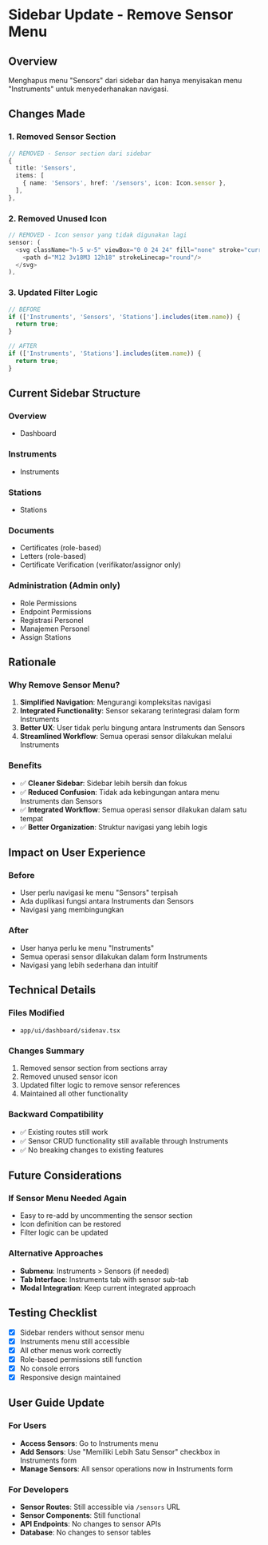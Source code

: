 # Sidebar Update - Remove Sensor Menu

## Overview
Menghapus menu "Sensors" dari sidebar dan hanya menyisakan menu "Instruments" untuk menyederhanakan navigasi.

## Changes Made

### 1. Removed Sensor Section
```typescript
// REMOVED - Sensor section dari sidebar
{
  title: 'Sensors',
  items: [
    { name: 'Sensors', href: '/sensors', icon: Icon.sensor },
  ],
},
```

### 2. Removed Unused Icon
```typescript
// REMOVED - Icon sensor yang tidak digunakan lagi
sensor: (
  <svg className="h-5 w-5" viewBox="0 0 24 24" fill="none" stroke="currentColor" strokeWidth="1.5">
    <path d="M12 3v18M3 12h18" strokeLinecap="round"/>
  </svg>
),
```

### 3. Updated Filter Logic
```typescript
// BEFORE
if (['Instruments', 'Sensors', 'Stations'].includes(item.name)) {
  return true;
}

// AFTER
if (['Instruments', 'Stations'].includes(item.name)) {
  return true;
}
```

## Current Sidebar Structure

### Overview
- Dashboard

### Instruments
- Instruments

### Stations
- Stations

### Documents
- Certificates (role-based)
- Letters (role-based)
- Certificate Verification (verifikator/assignor only)

### Administration (Admin only)
- Role Permissions
- Endpoint Permissions
- Registrasi Personel
- Manajemen Personel
- Assign Stations

## Rationale

### Why Remove Sensor Menu?
1. **Simplified Navigation**: Mengurangi kompleksitas navigasi
2. **Integrated Functionality**: Sensor sekarang terintegrasi dalam form Instruments
3. **Better UX**: User tidak perlu bingung antara Instruments dan Sensors
4. **Streamlined Workflow**: Semua operasi sensor dilakukan melalui Instruments

### Benefits
- ✅ **Cleaner Sidebar**: Sidebar lebih bersih dan fokus
- ✅ **Reduced Confusion**: Tidak ada kebingungan antara menu Instruments dan Sensors
- ✅ **Integrated Workflow**: Semua operasi sensor dilakukan dalam satu tempat
- ✅ **Better Organization**: Struktur navigasi yang lebih logis

## Impact on User Experience

### Before
- User perlu navigasi ke menu "Sensors" terpisah
- Ada duplikasi fungsi antara Instruments dan Sensors
- Navigasi yang membingungkan

### After
- User hanya perlu ke menu "Instruments"
- Semua operasi sensor dilakukan dalam form Instruments
- Navigasi yang lebih sederhana dan intuitif

## Technical Details

### Files Modified
- `app/ui/dashboard/sidenav.tsx`

### Changes Summary
1. Removed sensor section from sections array
2. Removed unused sensor icon
3. Updated filter logic to remove sensor references
4. Maintained all other functionality

### Backward Compatibility
- ✅ Existing routes still work
- ✅ Sensor CRUD functionality still available through Instruments
- ✅ No breaking changes to existing features

## Future Considerations

### If Sensor Menu Needed Again
- Easy to re-add by uncommenting the sensor section
- Icon definition can be restored
- Filter logic can be updated

### Alternative Approaches
- **Submenu**: Instruments > Sensors (if needed)
- **Tab Interface**: Instruments tab with sensor sub-tab
- **Modal Integration**: Keep current integrated approach

## Testing Checklist
- [x] Sidebar renders without sensor menu
- [x] Instruments menu still accessible
- [x] All other menus work correctly
- [x] Role-based permissions still function
- [x] No console errors
- [x] Responsive design maintained

## User Guide Update

### For Users
- **Access Sensors**: Go to Instruments menu
- **Add Sensors**: Use "Memiliki Lebih Satu Sensor" checkbox in Instruments form
- **Manage Sensors**: All sensor operations now in Instruments form

### For Developers
- **Sensor Routes**: Still accessible via `/sensors` URL
- **Sensor Components**: Still functional
- **API Endpoints**: No changes to sensor APIs
- **Database**: No changes to sensor tables



